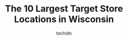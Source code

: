 ---
layout: ampstory
image: https://i0.wp.com/www.depkes.org/wp-content/uploads/2023/06/target-0-in-wisconsin-1685968234.jpeg?resize=640,853
author: techidn
featured: false
description: Discover the impressive array of Target options in Wisconsin, where you can find 10 of the largest Target establishments in the area. From renowned classics to hidden gems, Wisconsin offers 
title: The 10 Largest Target Store Locations in Wisconsin
cover:
   title: The 10 Largest Target Store Locations in Wisconsin
   subtitle: Rickpate
   background: https://www.depkes.org/wp-content/uploads/2023/06/target-0-in-wisconsin-1685968234.jpeg

pages: 
 - layout: thirds
   top: <h1>#1 Target</h1>
   bottom: "<p>I just wanted to tell you what a good job Deja (not sure if I am spelling it correctly) did in the store today. I needed some extra help and she stepped right in without </p>"
   background: https://www.depkes.org/wp-content/uploads/2023/06/target-1-in-wisconsin-1685968234.jpeg
   backgroundblur: true
 - layout: thirds
   top: <h1>#2 Target</h1>
   bottom: "<p>2950 S Chase Ave, Milwaukee, WI 53207, United States</p>"
   background: https://www.depkes.org/wp-content/uploads/2023/06/target-2-in-wisconsin-1685968235.jpeg
   cta:
      link: https://www.depkes.org/blog/the-10-largest-target-store-locations-in-wisconsin/
      text: The 10 Largest Target Store Locations in Wisconsin
 - layout: thirds
   top: <h1>#3 Target</h1>
   bottom: "<p>6321 McKee Rd, Fitchburg, WI 53719, United States</p>"
   background: https://www.depkes.org/wp-content/uploads/2023/06/target-3-in-wisconsin-1685968235.jpeg
   cta:
      link: https://www.depkes.org/blog/the-10-largest-target-store-locations-in-wisconsin/
      text: The 10 Largest Target Store Locations in Wisconsin
 - layout: thirds
   top: <h1>#4 Target</h1>
   bottom: "<p>201 Junction Rd, Madison, WI 53717, United States</p>"
   background: https://images.unsplash.com/photo-1515405295579-ba7b45403062?ixlib=rb-4.0.3&ixid=MnwxMjA3fDB8MHxwaG90by1wYWdlfHx8fGVufDB8fHx8&auto=format&fit=crop&w=640&h=853&q=80
   cta:
      link: https://www.depkes.org/blog/the-10-largest-target-store-locations-in-wisconsin/
      text: The 10 Largest Target Store Locations in Wisconsin
 - layout: thirds
   top: <h1>#5 Target</h1>
   bottom: "<p>4301 Lien Rd, Madison, WI 53704, United States</p>"
   background: https://images.unsplash.com/photo-1618556658017-fd9c732d1360?ixlib=rb-4.0.3&ixid=MnwxMjA3fDB8MHxwaG90by1wYWdlfHx8fGVufDB8fHx8&auto=format&fit=crop&w=640&h=853&q=80
   cta:
      link: https://www.depkes.org/blog/the-10-largest-target-store-locations-in-wisconsin/
      text: The 10 Largest Target Store Locations in Wisconsin
 - layout: thirds
   top: <h1>#6 Target</h1>
   bottom: "<p>N 95 W, 17707 Shady Ln, Menomonee Falls, WI 53051, United States</p>"
   background: https://images.unsplash.com/photo-1608411404720-c8f0417bcdba?ixlib=rb-4.0.3&ixid=MnwxMjA3fDB8MHxwaG90by1wYWdlfHx8fGVufDB8fHx8&auto=format&fit=crop&w=640&h=853&q=80
   cta:
      link: https://www.depkes.org/blog/the-10-largest-target-store-locations-in-wisconsin/
      text: The 10 Largest Target Store Locations in Wisconsin
 - layout: thirds
   top: <h1>#7 Target</h1>
   bottom: "<p>2017 Humes Rd, Janesville, WI 53545, United States</p>"
   background: https://images.unsplash.com/photo-1552083974-186346191183?ixlib=rb-4.0.3&ixid=MnwxMjA3fDB8MHxwaG90by1wYWdlfHx8fGVufDB8fHx8&auto=format&fit=crop&w=640&h=853&q=80
   cta:
      link: https://www.depkes.org/blog/the-10-largest-target-store-locations-in-wisconsin/
      text: The 10 Largest Target Store Locations in Wisconsin
 - layout: thirds
   middle: Continue reading...
   background: https://images.unsplash.com/photo-1591393223703-56fe1347ac62?ixlib=rb-4.0.3&ixid=MnwxMjA3fDB8MHxwaG90by1wYWdlfHx8fGVufDB8fHx8&auto=format&fit=crop&w=640&h=853&q=80
   cta:
      link: https://www.depkes.org/blog/the-10-largest-target-store-locations-in-wisconsin/
      text: The 10 Largest Target Store Locations in Wisconsin
      
---